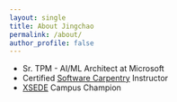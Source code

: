 ```yaml
---
layout: single
title: About Jingchao
permalink: /about/
author_profile: false
---
```


- Sr. TPM - AI/ML Architect at Microsoft
- Certified [Software Carpentry](http://software-carpentry.org/) Instructor
- [XSEDE](https://www.xsede.org/) Campus Champion
